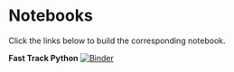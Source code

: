 # Notebooks

Click the links below to build the corresponding notebook.

__Fast Track Python__ [![Binder](https://mybinder.org/badge.svg)](https://mybinder.org/v2/gh/foldsters/FlPolyProgrammingClub.git/master?filepath=Notebooks%2FFast%20Track%20Python.ipynb)
